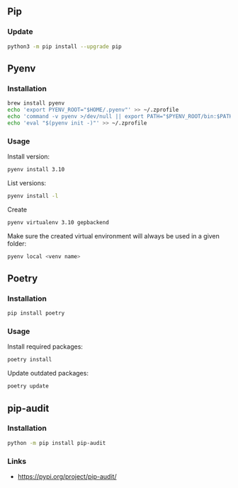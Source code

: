 ## Pip

### Update

```sh
python3 -m pip install --upgrade pip
```

## Pyenv

### Installation

```sh
brew install pyenv
echo 'export PYENV_ROOT="$HOME/.pyenv"' >> ~/.zprofile
echo 'command -v pyenv >/dev/null || export PATH="$PYENV_ROOT/bin:$PATH"' >> ~/.zprofile
echo 'eval "$(pyenv init -)"' >> ~/.zprofile
```

### Usage

Install version:
```sh
pyenv install 3.10
```

List versions:
```sh
pyenv install -l
```

Create 

```sh
pyenv virtualenv 3.10 gepbackend
```

Make sure the created virtual environment will always be used in a given folder:

```sh
pyenv local <venv name>
```

## Poetry

### Installation

```sh
pip install poetry
```

### Usage

Install required packages:

```sh
poetry install
```

Update outdated packages:

```sh
poetry update
```

## pip-audit

### Installation

```sh
python -m pip install pip-audit
```

### Links

- https://pypi.org/project/pip-audit/

